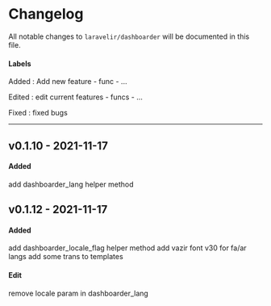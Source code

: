 # Changelog

All notable changes to `laravelir/dashboarder` will be documented in this file.

#### Labels
Added : Add new feature - func - ...

Edited : edit current features - funcs - ...

Fixed : fixed bugs


<hr>

## v0.1.10 - 2021-11-17
#### Added
add dashboarder_lang helper method


## v0.1.12 - 2021-11-17
#### Added
add dashboarder_locale_flag helper method
add vazir font v30 for fa/ar langs
add some trans to templates
 
#### Edit
remove locale param in dashboarder_lang






